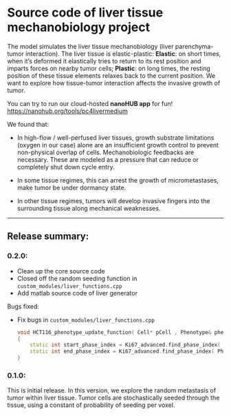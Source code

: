 # Source code of liver tissue mechanobiology project
The model simulates the liver tissue mechanobiology (liver parenchyma-tumor interaction). The liver tissue is elastic-plastic: **Elastic**: on short times, when it’s deformed it elastically tries to return to its rest position and imparts forces on nearby tumor cells; **Plastic**: on long times, the resting position of these tissue elements relaxes back to the current position. We want to explore how tissue-tumor interaction affects the invasive growth of tumor.  

You can try to run our cloud-hosted **nanoHUB app** for fun!  
https://nanohub.org/tools/pc4livermedium

We found that:
* In high-flow / well-perfused liver tissues, growth substrate limitations (oxygen in our case) alone are an insufficient growth control to prevent non-physical overlap of cells. Mechanobiologic feedbacks are necessary. These are modeled as a pressure that can reduce or completely shut down cycle entry.

* In some tissue regimes, this can arrest the growth of micrometastases, make tumor be under dormancy state.

* In other tissue regimes, tumors will develop invasive fingers into the surrounding tissue along mechanical weaknesses.

* * * 

## Release summary: 

### 0.2.0:
* Clean up the core source code
* Closed off the random seeding function in `custom_modules/liver_functions.cpp`
* Add matlab source code of liver generator

Bugs fixed:
* Fix bugs in `custom_modules/liver_functions.cpp`

  ```c++
  void HCT116_phenotype_update_function( Cell* pCell , Phenotype& phenotype, double dt )
  {
      static int start_phase_index = Ki67_advanced.find_phase_index( PhysiCell_constants::Ki67_negative ); // 0
      static int end_phase_index = Ki67_advanced.find_phase_index( PhysiCell_constants::Ki67_positive_premitotic ); // 1
  }
  ```

### 0.1.0:
This is initial release. In this version, we explore the random metastasis of tumor within liver tissue. Tumor cells are
stochastically seeded through the tissue, using a constant of probability of seeding per voxel. 

